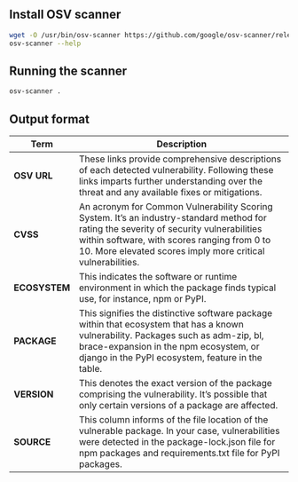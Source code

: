 
## Install OSV scanner 

```sh
wget -O /usr/bin/osv-scanner https://github.com/google/osv-scanner/releases/download/v1.4.0/osv-scanner_1.4.0_linux_amd64 && sudo chmod +x /usr/bin/osv-scanner
osv-scanner --help
```

## Running the scanner 

```sh
osv-scanner .
```

## Output format 

| **Term**        | **Description** |
|-----------------|-----------------|
| **OSV URL**     | These links provide comprehensive descriptions of each detected vulnerability. Following these links imparts further understanding over the threat and any available fixes or mitigations. |
| **CVSS**        | An acronym for Common Vulnerability Scoring System. It’s an industry-standard method for rating the severity of security vulnerabilities within software, with scores ranging from 0 to 10. More elevated scores imply more critical vulnerabilities. |
| **ECOSYSTEM**   | This indicates the software or runtime environment in which the package finds typical use, for instance, npm or PyPI. |
| **PACKAGE**     | This signifies the distinctive software package within that ecosystem that has a known vulnerability. Packages such as adm-zip, bl, brace-expansion in the npm ecosystem, or django in the PyPI ecosystem, feature in the table. |
| **VERSION**     | This denotes the exact version of the package comprising the vulnerability. It’s possible that only certain versions of a package are affected. |
| **SOURCE**      | This column informs of the file location of the vulnerable package. In your case, vulnerabilities were detected in the package-lock.json file for npm packages and requirements.txt file for PyPI packages. |

